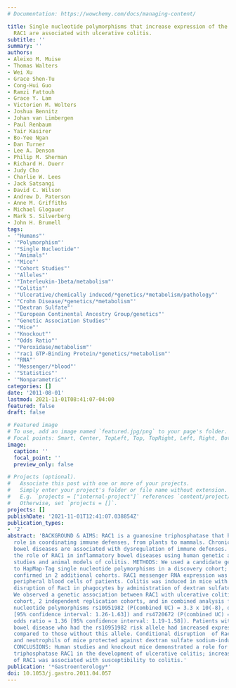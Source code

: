 ```yaml
---
# Documentation: https://wowchemy.com/docs/managing-content/

title: Single nucleotide polymorphisms that increase expression of the guanosine triphosphatase
  RAC1 are associated with ulcerative colitis.
subtitle: ''
summary: ''
authors:
- Aleixo M. Muise
- Thomas Walters
- Wei Xu
- Grace Shen-Tu
- Cong-Hui Guo
- Ramzi Fattouh
- Grace Y. Lam
- Victorien M. Wolters
- Joshua Bennitz
- Johan van Limbergen
- Paul Renbaum
- Yair Kasirer
- Bo-Yee Ngan
- Dan Turner
- Lee A. Denson
- Philip M. Sherman
- Richard H. Duerr
- Judy Cho
- Charlie W. Lees
- Jack Satsangi
- David C. Wilson
- Andrew D. Paterson
- Anne M. Griffiths
- Michael Glogauer
- Mark S. Silverberg
- John H. Brumell
tags:
- '"Humans"'
- '"Polymorphism"'
- '"Single Nucleotide"'
- '"Animals"'
- '"Mice"'
- '"Cohort Studies"'
- '"Alleles"'
- '"Interleukin-1beta/metabolism"'
- '"Colitis"'
- '"Ulcerative/chemically induced/*genetics/*metabolism/pathology"'
- '"Crohn Disease/*genetics/*metabolism"'
- '"Dextran Sulfate"'
- '"European Continental Ancestry Group/genetics"'
- '"Genetic Association Studies"'
- '"Mice"'
- '"Knockout"'
- '"Odds Ratio"'
- '"Peroxidase/metabolism"'
- '"rac1 GTP-Binding Protein/*genetics/*metabolism"'
- '"RNA"'
- '"Messenger/*blood"'
- '"Statistics"'
- '"Nonparametric"'
categories: []
date: '2011-08-01'
lastmod: 2021-11-01T08:41:07-04:00
featured: false
draft: false

# Featured image
# To use, add an image named `featured.jpg/png` to your page's folder.
# Focal points: Smart, Center, TopLeft, Top, TopRight, Left, Right, BottomLeft, Bottom, BottomRight.
image:
  caption: ''
  focal_point: ''
  preview_only: false

# Projects (optional).
#   Associate this post with one or more of your projects.
#   Simply enter your project's folder or file name without extension.
#   E.g. `projects = ["internal-project"]` references `content/project/deep-learning/index.md`.
#   Otherwise, set `projects = []`.
projects: []
publishDate: '2021-11-01T12:41:07.038854Z'
publication_types:
- '2'
abstract: 'BACKGROUND & AIMS: RAC1 is a guanosine triphosphatase that has an evolutionarily  conserved
  role in coordinating immune defenses, from plants to mammals. Chronic inflammatory
  bowel diseases are associated with dysregulation of immune defenses. We studied
  the role of RAC1 in inflammatory bowel diseases using human genetic and functional
  studies and animal models of colitis. METHODS: We used a candidate gene approach
  to HapMap-Tag single nucleotide polymorphisms in a discovery cohort; findings were
  confirmed in 2 additional cohorts. RAC1 messenger RNA expression was examined from
  peripheral blood cells of patients. Colitis was induced in mice with conditional
  disruption of Rac1 in phagocytes by administration of dextran sulfate sodium. RESULTS:
  We observed a genetic association between RAC1 with ulcerative colitis in a discovery
  cohort, 2 independent replication cohorts, and in combined analysis for the single
  nucleotide polymorphisms rs10951982 (P(combined UC) = 3.3 x 10(-8), odds ratio =  1.43
  [95% confidence interval: 1.26-1.63]) and rs4720672 (P(combined UC) = 4.7 x  10(-6),
  odds ratio = 1.36 [95% confidence interval: 1.19-1.58]). Patients with inflammatory
  bowel disease who had the rs10951982 risk allele had increased expression of RAC1
  compared to those without this allele. Conditional disruption  of Rac1 in macrophage
  and neutrophils of mice protected against dextran sulfate sodium-induced colitis.
  CONCLUSIONS: Human studies and knockout mice demonstrated a role for the guanosine
  triphosphatase RAC1 in the development of ulcerative colitis; increased expression
  of RAC1 was associated with susceptibility to colitis.'
publication: '*Gastroenterology*'
doi: 10.1053/j.gastro.2011.04.057
---
```

